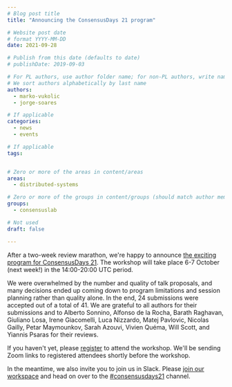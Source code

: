 ```yaml
---
# Blog post title
title: "Announcing the ConsensusDays 21 program"

# Website post date
# format YYYY-MM-DD
date: 2021-09-28

# Publish from this date (defaults to date)
# publishDate: 2019-09-03

# For PL authors, use author folder name; for non-PL authors, write name as in paper within ""
# We sort authors alphabetically by last name
authors:
  - marko-vukolic
  - jorge-soares

# If applicable
categories:
  - news
  - events

# If applicable
tags:


# Zero or more of the areas in content/areas
areas:
  - distributed-systems

# Zero or more of the groups in content/groups (should match author membership)
groups:
  - consensuslab

# Not used
draft: false

---
```


After a two-week review marathon, we're happy to announce [the exciting program for ConsensusDays 21](/sites/consensusday21/programme/index.html). The workshop will take place 6-7 October (next week!) in the 14:00-20:00 UTC period.

We were overwhelmed by the number and quality of talk proposals, and many decisions ended up coming down to program limitations and session planning rather than quality alone. In the end, 24 submissions were accepted out of a total of 41. We are grateful to all authors for their submissions and to Alberto Sonnino, Alfonso de la Rocha, Barath Raghavan, Giuliano Losa, Irene Giacomelli, Luca Nizzardo, Matej Pavlovic, Nicolas Gailly, Petar Maymounkov, Sarah Azouvi, Vivien Quéma, Will Scott, and Yiannis Psaras for their reviews.

If you haven't yet, please [register](https://docs.google.com/forms/d/e/1FAIpQLSeySa1MHdLmB_VgJPrD0EIaJuCpK2fL6JVC_EBzNEV_KVZrcA/viewform) to attend the workshop. We'll be sending Zoom links to registered attendees shortly before the workshop.

In the meantime, we also invite you to join us in Slack. Please [join our workspace](https://filecoin.io/slack) and head on over to the [#consensusdays21](https://filecoinproject.slack.com/messages/consensusdays21) channel.
